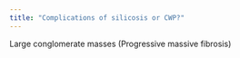 ```yaml
---
title: "Complications of silicosis or CWP?"
---
```

Large conglomerate masses (Progressive massive fibrosis)

